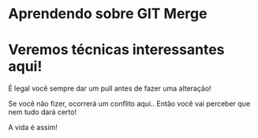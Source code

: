 # Aprendendo sobre GIT Merge

# Veremos técnicas interessantes aqui!

É legal você sempre dar um pull antes de fazer uma alteração!

Se você não fizer, ocorrerá um conflito aqui..
Então você vai perceber que nem tudo dará certo!

A vida é assim!
